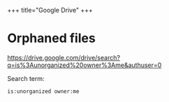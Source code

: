 +++
title="Google Drive"
+++

# Orphaned files

<https://drive.google.com/drive/search?q=is%3Aunorganized%20owner%3Ame&authuser=0>

Search term: 

```
is:unorganized owner:me
```